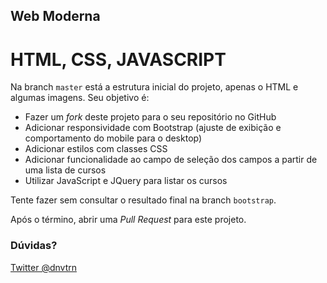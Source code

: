 ## Web Moderna
# HTML, CSS, JAVASCRIPT

Na branch `master` está a estrutura inicial do projeto, apenas o HTML e algumas imagens. Seu objetivo é:

- Fazer um *fork* deste projeto para o seu repositório no GitHub
- Adicionar responsividade com Bootstrap (ajuste de exibição e comportamento do mobile para o desktop)
- Adicionar estilos com classes CSS
- Adicionar funcionalidade ao campo de seleção dos campos a partir de uma lista de cursos
- Utilizar JavaScript e JQuery para listar os cursos

Tente fazer sem consultar o resultado final na branch `bootstrap`.

Após o término, abrir uma *Pull Request* para este projeto.

### Dúvidas?

[Twitter @dnvtrn](https://twitter.com/dnvtrn)
